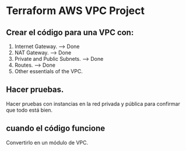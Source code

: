 # Terraform AWS VPC Project

## Crear el código para una VPC con:
1. Internet Gateway. --> Done
2. NAT Gateway. --> Done
3. Private and Public Subnets. --> Done
4. Routes. --> Done
5. Other essentials of the VPC.

## Hacer pruebas.
Hacer pruebas con instancias en la red privada y pública para confirmar que todo está bien.

## cuando el código funcione
Convertirlo en un módulo de VPC.